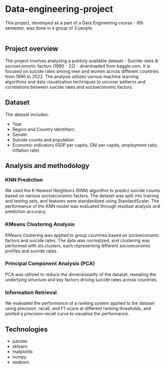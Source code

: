 # Data-engineering-project

This project, developed as a part of a Data Engineering course - 6th semester, was done in a group of 3 people.
<br />
<br />

## Project overview
The project involves analyzing a publicly available dataset - Suicide rates & socioeconomic factors (1990 - 22) - downloaded from kaggle.com. 
It is focused on suicide rates among men and women across different countries from 1990 to 2022. The analysis utilizes various machine learning algorithms and data visualization techniques to uncover 
patterns and correlations between suicide rates and socioeconomic factors.

## Dataset
The dataset includes:
* Year
* Region and Country identifiers
* Gender
* Suicide counts and population
* Economic indicators (GDP per capita, GNI per capita, employment ratio, inflation rate)

## Analysis and methodology
### KNN Prediction
We used the K-Nearest Neighbors (KNN) algorithm to predict suicide counts based on various socioeconomic factors. 
The dataset was split into training and testing sets, and features were standardized using StandardScaler. 
The performance of the KNN model was evaluated through residual analysis and prediction accuracy.

### KMeans Clustering Analysis
KMeans clustering was applied to group countries based on socioeconomic factors and suicide rates. 
The data was normalized, and clustering was performed with six clusters, 
each representing different socioeconomic profiles and suicide rates.

### Principal Component Analysis (PCA)
PCA was utilized to reduce the dimensionality of the dataset, 
revealing the underlying structure and key factors driving suicide rates across countries.

### Information Retrieval
We evaluated the performance of a ranking system applied to the dataset using precision, recall, and F1-score at 
different ranking thresholds, and plotted a precision-recall curve to visualize the performance.

## Technologies
* pandas
* sklearn
* matplotlib
* numpy
* seaborn
